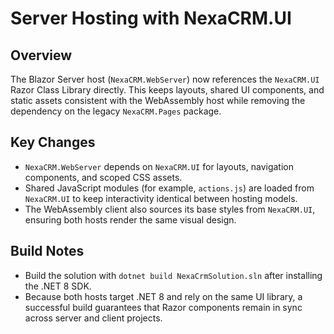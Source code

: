 # Server Hosting with NexaCRM.UI

## Overview
The Blazor Server host (`NexaCRM.WebServer`) now references the `NexaCRM.UI` Razor Class Library directly. This keeps layouts, shared UI components, and static assets consistent with the WebAssembly host while removing the dependency on the legacy `NexaCRM.Pages` package.

## Key Changes
- `NexaCRM.WebServer` depends on `NexaCRM.UI` for layouts, navigation components, and scoped CSS assets.
- Shared JavaScript modules (for example, `actions.js`) are loaded from `NexaCRM.UI` to keep interactivity identical between hosting models.
- The WebAssembly client also sources its base styles from `NexaCRM.UI`, ensuring both hosts render the same visual design.

## Build Notes
- Build the solution with `dotnet build NexaCrmSolution.sln` after installing the .NET 8 SDK.
- Because both hosts target .NET 8 and rely on the same UI library, a successful build guarantees that Razor components remain in sync across server and client projects.
